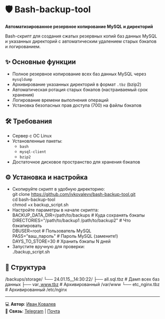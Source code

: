 # 🛡️ Bash-backup-tool

**Автоматизированное резервное копирование MySQL и директорий**

Bash-скрипт для создания сжатых резервных копий баз данных MySQL и указанных директорий с автоматическим удалением старых бэкапов и логированием.

## ✨ Основные функции
- Полное резервное копирование всех баз данных MySQL через `mysqldump`
- Архивирование указанных директорий в формат `.tbz` (bzip2)
- Автоматическая ротация старых бэкапов (настраиваемый срок хранения)
- Логирование времени выполнения операций
- Установка безопасных прав доступа (700) на файлы бэкапов

## 🛠️ Требования
- Сервер с ОС Linux
- Установленные пакеты:
  - `bash`
  - `mysql-client`
  - `bzip2`
- Достаточное дисковое пространство для хранения бэкапов

## ⚙️ Установка и настройка
- Скопируйте скрипт в удобную директорию:  
git clone https://github.com/ivkovalevv/bash-backup-tool.git  
cd bash-backup-tool  
chmod +x backup_script.sh  
- Настройте параметры в начале скрипта:  
BACKUP_DATA_DIR=/path/to/backups  # Куда сохранять бэкапы  
DIRECTORIES="/path/to/backup1 /path/to/backup2"  # Что бэкапировать  
DBUSER=root                       # Пользователь MySQL  
PASS="ваш_пароль"                 # Пароль MySQL (замените!)  
DAYS_TO_STORE=30                  # Хранить бэкапы N дней  
- Запустите вручную для проверки:  
./backup_script.sh

## 📂 Структура
/backups/storage/
└── 24.01.15__14:30:22/
    ├── all.sql.tbz          # Дамп всех баз данных
    ├── var_www.tbz          # Архивированный /var/www
    └── etc_nginx.tbz        # Архивированный /etc/nginx

---

💻 **Автор**: [Иван Ковалев](https://kovalev-site.ru)  
📩 **Связь**: [Telegram](https://t.me/x_kovalev) | [Почта](mailto:ivkovalevv@gmail.ru)
